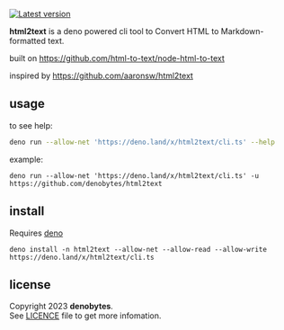 
[![Latest version](https://deno.land/badge/html2text/version)](https://deno.land/x/html2text)

**html2text** is a deno powered cli tool to Convert HTML to Markdown-formatted text.

built on https://github.com/html-to-text/node-html-to-text

inspired by https://github.com/aaronsw/html2text

## usage

to see help:

```sh
deno run --allow-net 'https://deno.land/x/html2text/cli.ts' --help
```

example:

```
deno run --allow-net 'https://deno.land/x/html2text/cli.ts' -u https://github.com/denobytes/html2text

```

## install

Requires [deno](https://deno.land/manual/getting_started/installation)

```
deno install -n html2text --allow-net --allow-read --allow-write https://deno.land/x/html2text/cli.ts
```

## license

Copyright 2023 **denobytes**.\
See [LICENCE](LICENSE) file to get more infomation.

